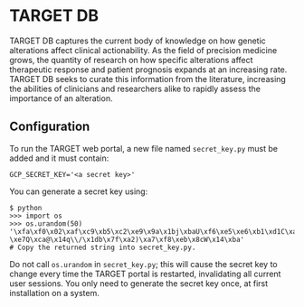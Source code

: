 # TARGET DB
TARGET DB captures the current body of knowledge on how genetic alterations affect clinical actionability. As the field of precision medicine grows, the quantity of research on how specific alterations affect therapeutic response and patient prognosis expands at an increasing rate. TARGET DB seeks to curate this information from the literature, increasing the abilities of clinicians and researchers alike to rapidly assess the importance of an alteration.

## Configuration
To run the TARGET web portal, a new file named `secret_key.py` must be added and it must contain:

    GCP_SECRET_KEY='<a secret key>'

You can generate a secret key using:

    $ python
    >>> import os
    >>> os.urandom(50)
    '\xfa\xf0\x02\xaf\xc9\xb5\xc2\xe9\x9a\x1bj\xbaU\xf6\xe5\xe6\xb1\xd1C\xa1\xf9\xfb=u\x883k::-\xe7Q\xca@\x14q\\/\x1db\x7f\xa2)\xa7\xf8\xeb\x8cW\x14\xba'
    # Copy the returned string into secret_key.py.

Do not call `os.urandom` in `secret_key.py`; this will cause the secret key to change every time the TARGET portal is restarted, invalidating all current user sessions. You only need to generate the secret key once, at first installation on a system.
